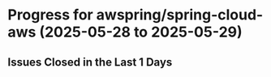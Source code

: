 # Progress for awspring/spring-cloud-aws (2025-05-28 to 2025-05-29)


## Issues Closed in the Last 1 Days
